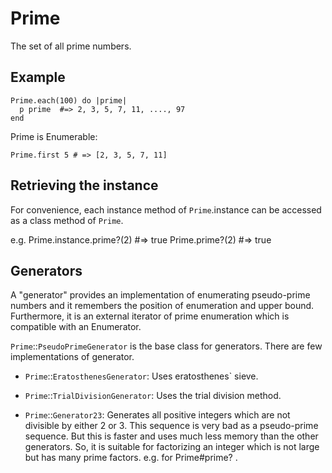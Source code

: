 # Prime

The set of all prime numbers.

## Example

    Prime.each(100) do |prime|
      p prime  #=> 2, 3, 5, 7, 11, ...., 97
    end

Prime is Enumerable:

    Prime.first 5 # => [2, 3, 5, 7, 11]

## Retrieving the instance

For convenience, each instance method of `Prime`.instance can be accessed as a
class method of `Prime`.

e.g.
    Prime.instance.prime?(2)  #=> true
    Prime.prime?(2)           #=> true

## Generators

A "generator" provides an implementation of enumerating pseudo-prime numbers
and it remembers the position of enumeration and upper bound. Furthermore, it
is an external iterator of prime enumeration which is compatible with an
Enumerator.

`Prime`::`PseudoPrimeGenerator` is the base class for generators. There are
few implementations of generator.

* `Prime`::`EratosthenesGenerator`: Uses eratosthenes` sieve.

* `Prime`::`TrialDivisionGenerator`: Uses the trial division method.
* `Prime`::`Generator23`: Generates all positive integers which are not divisible by either 2 or 3.
    This sequence is very bad as a pseudo-prime sequence. But this is faster
    and uses much less memory than the other generators. So, it is suitable
    for factorizing an integer which is not large but has many prime factors.
    e.g. for Prime#prime? .